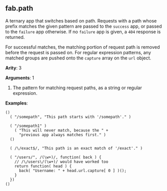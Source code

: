 fab.path
--------

A ternary app that switches based on path. Requests with a path whose prefix matches the given pattern are passed to the `success` app, or passed to the `failure` app otherwise. If no `failure` app is given, a `404` response is returned.

For successful matches, the matching portion of request path is removed before the request is passed on. For regular expression patterns, any matched groups are pushed onto the `capture` array on the `url` object.

**Arity**: 3

**Arguments**: 1

1. The pattern for matching request paths, as a string or regular expression.

**Examples**:

    ()
      ( "/somepath", "This path starts with '/somepath'." )

      ( "/somepath1" )
        ( "This will never match, because the " +
          "previous app always matches first." )
      ()

      ( /\/exact$/, "This path is an exact match of '/exact'." )
      
      ( "/users/", /(\w+)/, function( back ) {
        // /\/users\/(\w+)/ would have worked too
        return function( head ) {
          back( "Username: " + head.url.capture[ 0 ] )();        
        }
      })
    ()
